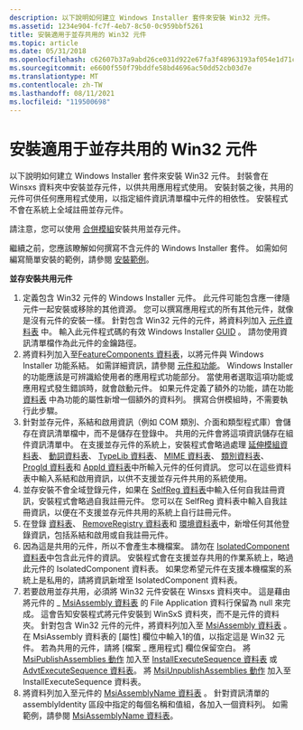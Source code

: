 ```yaml
---
description: 以下說明如何建立 Windows Installer 套件來安裝 Win32 元件。
ms.assetid: 1234e904-fc7f-4eb7-8c50-0c959bbf5261
title: 安裝適用于並存共用的 Win32 元件
ms.topic: article
ms.date: 05/31/2018
ms.openlocfilehash: c62607b37a9abd26ce031d922e67fa3f48963193af054e1d71c6903474220e82
ms.sourcegitcommit: e6600f550f79bddfe58bd4696ac50dd52cb03d7e
ms.translationtype: MT
ms.contentlocale: zh-TW
ms.lasthandoff: 08/11/2021
ms.locfileid: "119500698"
---
```

# <a name="installing-win32-assemblies-for-side-by-side-sharing"></a>安裝適用于並存共用的 Win32 元件

以下說明如何建立 Windows Installer 套件來安裝 Win32 元件。 封裝會在 Winsxs 資料夾中安裝並存元件，以供共用應用程式使用。 安裝封裝之後，共用的元件可供任何應用程式使用，以指定組件資訊清單檔中元件的相依性。 安裝程式不會在系統上全域註冊並存元件。

請注意，您可以使用 [合併模組](merge-modules.md)安裝共用並存元件。

繼續之前，您應該瞭解如何撰寫不含元件的 Windows Installer 套件。 如需如何編寫簡單安裝的範例，請參閱 [安裝範例](an-installation-example.md)。

**並存安裝共用元件**

1.  定義包含 Win32 元件的 Windows Installer 元件。 此元件可能包含應一律隨元件一起安裝或移除的其他資源。 您可以撰寫應用程式的所有其他元件，就像是沒有元件的安裝一樣。 針對包含 Win32 元件的元件，將資料列加入 [元件資料表](component-table.md) 中。 輸入此元件程式碼的有效 Windows Installer [GUID](guid.md) 。 請勿使用資訊清單檔作為此元件的金鑰路徑。
2.  將資料列加入至[FeatureComponents 資料表](featurecomponents-table.md)，以將元件與 Windows Installer 功能系結。 如需詳細資訊，請參閱 [元件和功能](components-and-features.md)。 Windows Installer 的功能應該是可辨識給使用者的應用程式功能部分。 當使用者選取這項功能或應用程式發生錯誤時，就會啟動元件。 如果元件定義了額外的功能，請在功能 [資料表](feature-table.md) 中為功能的屬性新增一個額外的資料列。 撰寫合併模組時，不需要執行此步驟。
3.  針對並存元件，系結和啟用資訊（例如 COM 類別、介面和類型程式庫）會儲存在資訊清單檔中，而不是儲存在登錄中。 共用的元件會將這項資訊儲存在組件資訊清單中。 在支援並存元件的系統上，安裝程式會略過處理 [延伸模組資料表](extension-table.md)、 [動詞資料表](verb-table.md)、 [TypeLib 資料表](typelib-table.md)、 [MIME 資料表](mime-table.md)、 [類別資料表](class-table.md)、 [ProgId 資料表](progid-table.md)和 [AppId 資料表](appid-table.md)中所輸入元件的任何資訊。 您可以在這些資料表中輸入系結和啟用資訊，以供不支援並存元件共用的系統使用。
4.  並存安裝不會全域登錄元件，如果在 [SelfReg 資料表](selfreg-table.md)中輸入任何自我註冊資訊，安裝程式會略過自我註冊元件。 您可以在 SelfReg 資料表中輸入自我註冊資訊，以便在不支援並存元件共用的系統上自行註冊元件。
5.  在登錄 [資料表](registry-table.md)、 [RemoveRegistry 資料表](removeregistry-table.md)和 [環境資料表](environment-table.md)中，新增任何其他登錄資訊，包括系結和啟用或自我註冊元件。
6.  因為這是共用的元件，所以不會產生本機檔案。 請勿在 [IsolatedComponent 資料表](isolatedcomponent-table.md)中包含此元件的資訊。 安裝程式會在支援並存共用的作業系統上，略過此元件的 IsolatedComponent 資料表。 如果您希望元件在支援本機檔案的系統上是私用的，請將資訊新增至 IsolatedComponent 資料表。
7.  若要啟用並存共用，必須將 Win32 元件安裝在 Winsxs 資料夾中。 這是藉由將元件的 \_ [MsiAssembly 資料表](msiassembly-table.md) 的 File Application 資料行保留為 null 來完成。 這會告知安裝程式將元件安裝到 WinSxS 資料夾，而不是元件的資料夾。 針對包含 Win32 元件的元件，將資料列加入至 [MsiAssembly 資料表](msiassembly-table.md) 。 在 MsiAssembly 資料表的 [屬性] 欄位中輸入1的值，以指定這是 Win32 元件。 若為共用的元件，請將 [檔案 \_ 應用程式] 欄位保留空白。 將 [MsiPublishAssemblies 動作](msipublishassemblies-action.md) 加入至 [InstallExecuteSequence 資料表](installexecutesequence-table.md) 或 [AdvtExecuteSequence 資料表](advtexecutesequence-table.md)。 將 [MsiUnpublishAssemblies 動作](msiunpublishassemblies-action.md) 加入至 InstallExecuteSequence 資料表。
8.  將資料列加入至元件的 [MsiAssemblyName 資料表](msiassemblyname-table.md) 。 針對資訊清單的 assemblyIdentity 區段中指定的每個名稱和值組，各加入一個資料列。 如需範例，請參閱 [MsiAssemblyName 資料表](msiassemblyname-table.md)。

 

 




